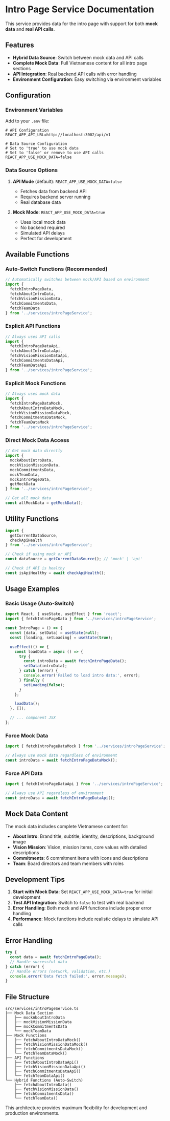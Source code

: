 # Intro Page Service Documentation

This service provides data for the intro page with support for both **mock data** and **real API calls**.

## Features

- **Hybrid Data Source**: Switch between mock data and API calls
- **Complete Mock Data**: Full Vietnamese content for all intro page sections
- **API Integration**: Real backend API calls with error handling
- **Environment Configuration**: Easy switching via environment variables

## Configuration

### Environment Variables

Add to your `.env` file:

```env
# API Configuration
REACT_APP_API_URL=http://localhost:3002/api/v1

# Data Source Configuration
# Set to 'true' to use mock data
# Set to 'false' or remove to use API calls
REACT_APP_USE_MOCK_DATA=false
```

### Data Source Options

1. **API Mode** (default): `REACT_APP_USE_MOCK_DATA=false`
   - Fetches data from backend API
   - Requires backend server running
   - Real database data

2. **Mock Mode**: `REACT_APP_USE_MOCK_DATA=true`
   - Uses local mock data
   - No backend required
   - Simulated API delays
   - Perfect for development

## Available Functions

### Auto-Switch Functions (Recommended)
```typescript
// Automatically switches between mock/API based on environment
import { 
  fetchIntroPageData,
  fetchAboutIntroData,
  fetchVisionMissionData,
  fetchCommitmentsData,
  fetchTeamData
} from '../services/introPageService';
```

### Explicit API Functions
```typescript
// Always uses API calls
import { 
  fetchIntroPageDataApi,
  fetchAboutIntroDataApi,
  fetchVisionMissionDataApi,
  fetchCommitmentsDataApi,
  fetchTeamDataApi
} from '../services/introPageService';
```

### Explicit Mock Functions
```typescript
// Always uses mock data
import { 
  fetchIntroPageDataMock,
  fetchAboutIntroDataMock,
  fetchVisionMissionDataMock,
  fetchCommitmentsDataMock,
  fetchTeamDataMock
} from '../services/introPageService';
```

### Direct Mock Data Access
```typescript
// Get mock data directly
import { 
  mockAboutIntroData,
  mockVisionMissionData,
  mockCommitmentsData,
  mockTeamData,
  mockIntroPageData,
  getMockData
} from '../services/introPageService';

// Get all mock data
const allMockData = getMockData();
```

## Utility Functions

```typescript
import { 
  getCurrentDataSource,
  checkApiHealth
} from '../services/introPageService';

// Check if using mock or API
const dataSource = getCurrentDataSource(); // 'mock' | 'api'

// Check if API is healthy
const isApiHealthy = await checkApiHealth();
```

## Usage Examples

### Basic Usage (Auto-Switch)
```typescript
import React, { useState, useEffect } from 'react';
import { fetchIntroPageData } from '../services/introPageService';

const IntroPage = () => {
  const [data, setData] = useState(null);
  const [loading, setLoading] = useState(true);

  useEffect(() => {
    const loadData = async () => {
      try {
        const introData = await fetchIntroPageData();
        setData(introData);
      } catch (error) {
        console.error('Failed to load intro data:', error);
      } finally {
        setLoading(false);
      }
    };

    loadData();
  }, []);

  // ... component JSX
};
```

### Force Mock Data
```typescript
import { fetchIntroPageDataMock } from '../services/introPageService';

// Always use mock data regardless of environment
const introData = await fetchIntroPageDataMock();
```

### Force API Data
```typescript
import { fetchIntroPageDataApi } from '../services/introPageService';

// Always use API regardless of environment
const introData = await fetchIntroPageDataApi();
```

## Mock Data Content

The mock data includes complete Vietnamese content for:

- **About Intro**: Brand title, subtitle, identity, descriptions, background image
- **Vision Mission**: Vision, mission items, core values with detailed descriptions
- **Commitments**: 6 commitment items with icons and descriptions
- **Team**: Board directors and team members with roles

## Development Tips

1. **Start with Mock Data**: Set `REACT_APP_USE_MOCK_DATA=true` for initial development
2. **Test API Integration**: Switch to `false` to test with real backend
3. **Error Handling**: Both mock and API functions include proper error handling
4. **Performance**: Mock functions include realistic delays to simulate API calls

## Error Handling

```typescript
try {
  const data = await fetchIntroPageData();
  // Handle successful data
} catch (error) {
  // Handle errors (network, validation, etc.)
  console.error('Data fetch failed:', error.message);
}
```

## File Structure

```
src/services/introPageService.ts
├── Mock Data Section
│   ├── mockAboutIntroData
│   ├── mockVisionMissionData
│   ├── mockCommitmentsData
│   └── mockTeamData
├── Mock Functions
│   ├── fetchAboutIntroDataMock()
│   ├── fetchVisionMissionDataMock()
│   ├── fetchCommitmentsDataMock()
│   └── fetchTeamDataMock()
├── API Functions
│   ├── fetchAboutIntroDataApi()
│   ├── fetchVisionMissionDataApi()
│   ├── fetchCommitmentsDataApi()
│   └── fetchTeamDataApi()
└── Hybrid Functions (Auto-Switch)
    ├── fetchAboutIntroData()
    ├── fetchVisionMissionData()
    ├── fetchCommitmentsData()
    └── fetchTeamData()
```

This architecture provides maximum flexibility for development and production environments. 